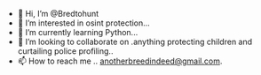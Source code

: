 - 👋 Hi, I’m @Bredtohunt
- 👀 I’m interested in osint protection...
- 🌱 I’m currently learning Python...
- 💞️ I’m looking to collaborate on .anything protecting children and curtailing police profiling..
- 📫 How to reach me .. anotherbreedindeed@gmail.com.

<!---
Bredtohunt/Bredtohunt is a ✨ special ✨ repository because its `README.md` (this file) appears on your GitHub profile.
You can click the Preview link to take a look at your changes.
--->
